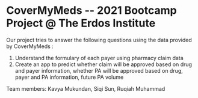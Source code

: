# CoverMyMeds -- 2021 Bootcamp Project @ The Erdos Institute

Our project tries to answer the following questions using the data provided by CoverMyMeds :
1. Understand the formulary of each payer using pharmacy claim data
2. Create an app to predict whether claim will be approved based on drug and payer information, whether PA will be approved based on drug, payer and PA information,
  future PA volume

Team members: Kavya Mukundan,
Siqi Sun,
Ruqiah Muhammad
